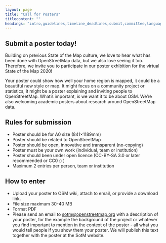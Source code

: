 ```yaml
---
layout: page
title: "Call for Posters"
titlecontent: ""
headings: "intro,guidelines,timeline_deadlines,submit,committee,language,recording,travel_costs_visa,proceedings"
---
```

## Submit a poster today!

Building on previous State of the Map culture, we love to hear what has been done with OpenStreetMap data, but we also love seeing it too. Therefore, we invite you to participate in our poster exhibition for the virtual State of the Map 2020!

Your poster could show how well your home region is mapped, it could be a beautiful new style or map. It might focus on a community project  or statistics, it might be a poster explaining and inviting people to OpenStreetMap. What’s important, is we want it to be about OSM. We’re also welcoming academic posters about research around OpenStreetMap data.

## Rules for submission

* Poster should be for A0 size (841×1189mm)
* Poster should be related to OpenStreetMap
* Poster should be open, innovative and transparent (no-copying)
* Poster must be your own work (individual, team or institution)
* Poster should been under open licence (CC-BY-SA 3.0 or later recommended or CC0 :) )
* Maximum 2 entries per person, team or institution


## How to enter

* Upload your poster to OSM wiki, attach to email, or provide a download link.
* File size maximum 30-40 MB
* Format PDF
* Please send an email to sotm@openstreetmap.org with a description of your poster, for the example the background of the project or whatever you find important to mention in the context of the poster - all what you would tell people if you show them your poster. We will publish this text together with the poster at the SotM website.
